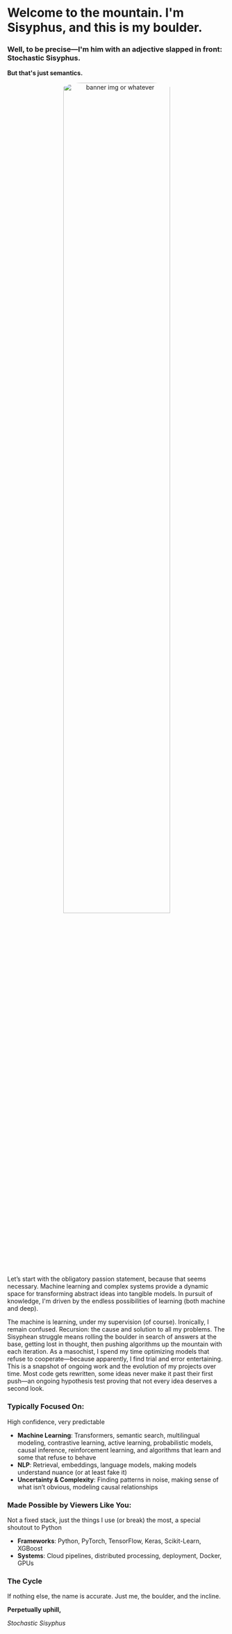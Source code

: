 # Welcome to the mountain. I'm Sisyphus, and this is my boulder.
### Well, to be precise—I'm him with an adjective slapped in front: Stochastic Sisyphus. 
**But that's just semantics.** 

<p align="center">
  <img src="https://gist.github.com/user-attachments/assets/d15897d2-a4e8-4f17-a89a-fc8390f6061e" 
       width="70%" 
       alt="banner img or whatever"
       style="border-radius: 95px;"
  />
</p>

Let’s start with the obligatory passion statement, because that seems necessary. Machine learning and complex systems provide a dynamic space for transforming abstract ideas into tangible models. In pursuit of knowledge, I'm driven by the endless possibilities of learning (both machine and deep).

The machine is learning, under my supervision (of course). Ironically, I remain confused. Recursion: the cause and solution to all my problems. The Sisyphean struggle means rolling the boulder in search of answers at the base, getting lost in thought, then pushing algorithms up the mountain with each iteration. As a masochist, I spend my time optimizing models that refuse to cooperate—because apparently, I find trial and error entertaining. This is a snapshot of ongoing work and the evolution of my projects over time. Most code gets rewritten, some ideas never make it past their first push—an ongoing hypothesis test proving that not every idea deserves a second look.
### Typically Focused On:
High confidence, very predictable
- **Machine Learning**: Transformers, semantic search, multilingual modeling, contrastive learning, active learning, probabilistic models, causal inference, reinforcement learning, and algorithms that learn and some that refuse to behave
- **NLP**: Retrieval, embeddings, language models, making models understand nuance (or at least fake it)
- **Uncertainty & Complexity**:  Finding patterns in noise, making sense of what isn’t obvious, modeling causal relationships
### Made Possible by Viewers Like You:
Not a fixed stack, just the things I use (or break) the most, a special shoutout to Python
- **Frameworks**: Python, PyTorch, TensorFlow, Keras, Scikit-Learn, XGBoost
- **Systems**: Cloud pipelines, distributed processing, deployment, Docker, GPUs
### The Cycle
If nothing else, the name is accurate. Just me, the boulder, and the incline.

**Perpetually uphill,**

*Stochastic Sisyphus*

